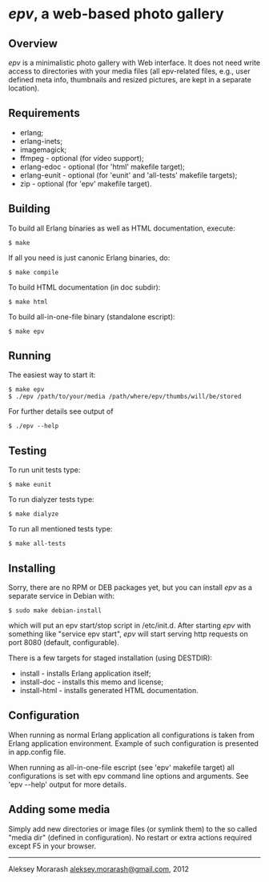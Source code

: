 # _epv_, a web-based photo gallery

## Overview

_epv_ is a minimalistic photo gallery with Web interface.
It does not need write access to directories with your media files
(all epv-related files, e.g., user defined meta info, thumbnails
and resized pictures, are kept in a separate location).

## Requirements

* erlang;
* erlang-inets;
* imagemagick;
* ffmpeg - optional (for video support);
* erlang-edoc - optional (for 'html' makefile target);
* erlang-eunit - optional (for 'eunit' and 'all-tests' makefile targets);
* zip - optional (for 'epv' makefile target).

## Building

To build all Erlang binaries as well as HTML documentation, execute:

    $ make

If all you need is just canonic Erlang binaries, do:

    $ make compile

To build HTML documentation (in doc subdir):

    $ make html

To build all-in-one-file binary (standalone escript):

    $ make epv

## Running

The easiest way to start it:

    $ make epv
    $ ./epv /path/to/your/media /path/where/epv/thumbs/will/be/stored

For further details see output of

    $ ./epv --help

## Testing

To run unit tests type:

    $ make eunit

To run dialyzer tests type:

    $ make dialyze

To run all mentioned tests type:

    $ make all-tests

## Installing

Sorry, there are no RPM or DEB packages yet, but you can
install _epv_ as a separate service in Debian with:

    $ sudo make debian-install

which will put an epv start/stop script in /etc/init.d.
After starting _epv_ with something like "service epv start", _epv_
will start serving http requests on port 8080 (default, configurable).

There is a few targets for staged installation (using DESTDIR):

* install - installs Erlang application itself;
* install-doc - installs this memo and license;
* install-html - installs generated HTML documentation.

## Configuration

When running as normal Erlang application all configurations is taken
from Erlang application environment. Example of such configuration is
presented in app.config file.

When running as all-in-one-file escript (see 'epv' makefile target)
all configurations is set with epv command line options and arguments.
See 'epv --help' output for more details.

## Adding some media

Simply add new directories or image files (or symlink them) to
the so called "media dir" (defined in configuration). No restart or
extra actions required except F5 in your browser.

-----------------------------------------------------------------
Aleksey Morarash <aleksey.morarash@gmail.com>, 2012

